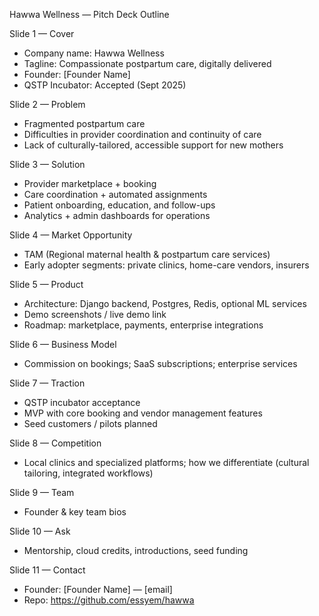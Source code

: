 Hawwa Wellness — Pitch Deck Outline

Slide 1 — Cover
- Company name: Hawwa Wellness
- Tagline: Compassionate postpartum care, digitally delivered
- Founder: [Founder Name]
- QSTP Incubator: Accepted (Sept 2025)

Slide 2 — Problem
- Fragmented postpartum care
- Difficulties in provider coordination and continuity of care
- Lack of culturally-tailored, accessible support for new mothers

Slide 3 — Solution
- Provider marketplace + booking
- Care coordination + automated assignments
- Patient onboarding, education, and follow-ups
- Analytics + admin dashboards for operations

Slide 4 — Market Opportunity
- TAM (Regional maternal health & postpartum care services)
- Early adopter segments: private clinics, home-care vendors, insurers

Slide 5 — Product
- Architecture: Django backend, Postgres, Redis, optional ML services
- Demo screenshots / live demo link
- Roadmap: marketplace, payments, enterprise integrations

Slide 6 — Business Model
- Commission on bookings; SaaS subscriptions; enterprise services

Slide 7 — Traction
- QSTP incubator acceptance
- MVP with core booking and vendor management features
- Seed customers / pilots planned

Slide 8 — Competition
- Local clinics and specialized platforms; how we differentiate (cultural tailoring, integrated workflows)

Slide 9 — Team
- Founder & key team bios

Slide 10 — Ask
- Mentorship, cloud credits, introductions, seed funding

Slide 11 — Contact
- Founder: [Founder Name] — [email]
- Repo: https://github.com/essyem/hawwa
